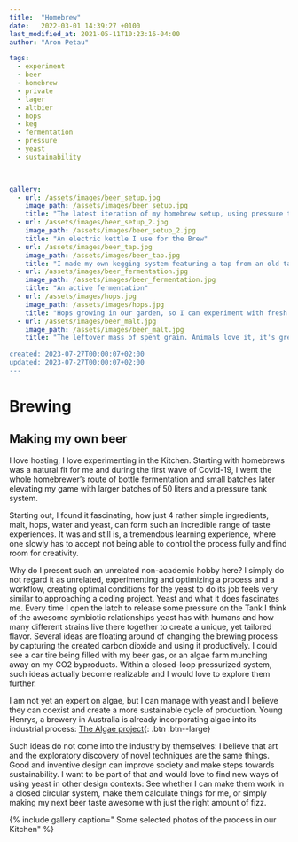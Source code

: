 ```yaml
---
title:  "Homebrew"
date:   2022-03-01 14:39:27 +0100
last_modified_at: 2021-05-11T10:23:16-04:00
author: "Aron Petau"

tags:
  - experiment
  - beer
  - homebrew
  - private
  - lager
  - altbier
  - hops
  - keg
  - fermentation
  - pressure
  - yeast
  - sustainability
  


gallery:
  - url: /assets/images/beer_setup.jpg
    image_path: /assets/images/beer_setup.jpg
    title: "The latest iteration of my homebrew setup, using pressure tanks and a pressurized fermentation chamber"
  - url: /assets/images/beer_setup_2.jpg
    image_path: /assets/images/beer_setup_2.jpg
    title: "An electric kettle I use for the Brew"
  - url: /assets/images/beer_tap.jpg
    image_path: /assets/images/beer_tap.jpg
    title: "I made my own kegging system featuring a tap from an old table leg."
  - url: /assets/images/beer_fermentation.jpg
    image_path: /assets/images/beer_fermentation.jpg
    title: "An active fermentation"
  - url: /assets/images/hops.jpg
    image_path: /assets/images/hops.jpg
    title: "Hops growing in our garden, so I can experiment with fresh specialty hops"
  - url: /assets/images/beer_malt.jpg
    image_path: /assets/images/beer_malt.jpg
    title: "The leftover mass of spent grain. Animals love it, it's great for composting, but most importantly
    
created: 2023-07-27T00:00:07+02:00
updated: 2023-07-27T00:00:07+02:00
---
```


# Brewing
## Making my own beer

I love hosting, I love experimenting in the Kitchen. Starting with homebrews was a natural fit for me and during the first wave of Covid-19, I went the whole homebrewer’s route of bottle fermentation and small batches later elevating my game with larger batches of 50 liters and a pressure tank system.


Starting out, I found it fascinating, how just 4 rather simple ingredients, malt, hops, water and yeast, can form such an incredible range of taste experiences. It was and still is, a tremendous learning experience, where one slowly has to accept not being able to control the process fully and find room for creativity. 

Why do I present such an unrelated non-academic hobby here? I
 simply do not regard it as unrelated, experimenting and optimizing a process and a workflow, creating optimal conditions for the yeast to do its job feels very similar to approaching a coding project. 
 Yeast and what it does fascinates me. Every time I open the latch to release some pressure on the Tank I think of the awesome symbiotic relationships yeast has with humans and how many different strains live there together to create a unique, yet tailored flavor. Several ideas are floating around of changing the brewing process by capturing the created carbon dioxide and using it productively. I could see a car tire being filled with my beer gas, or an algae farm munching away on my CO2 byproducts. Within a closed-loop pressurized system, such ideas actually become realizable and I would love to explore them further.

I am not yet an expert on algae, but I can manage with yeast and I believe they can coexist and create a more sustainable cycle of production. 
Young Henrys, a brewery in Australia is already incorporating algae into its industrial process:
 [The Algae project](https://younghenrys.com/algae){: .btn .btn--large}

Such ideas do not come into the industry by themselves: I believe that art and the exploratory discovery of novel techniques are the same things. Good and inventive design can improve society and make steps towards sustainability. I want to be part of that and would love to find new ways of using yeast in other design contexts: See whether I can make them work in a closed circular system, make them calculate things for me, or simply making my next beer taste awesome with just the right amount of fizz.

{% include gallery caption=" Some selected photos of the process in our Kitchen" %}